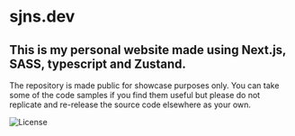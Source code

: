 # sjns.dev

## This is my personal website made using Next.js, SASS, typescript and Zustand.

The repository is made public for showcase purposes only. You can take some of the code samples if you find them useful but please do not replicate and re-release the source code elsewhere as your own.

![License](https://img.shields.io/badge/License-MIT-blue)
